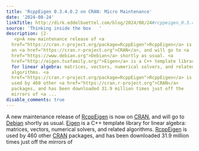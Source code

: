 ```yaml
---
title: 'RcppEigen 0.3.4.0.2 on CRAN: Micro Maintenance'
date: '2024-08-24'
linkTitle: http://dirk.eddelbuettel.com/blog/2024/08/24#rcppeigen_0.3.4.0.2
source: 'Thinking inside the box   '
description: |2-
   <p>A new maintenance release of <a
  href="https://cran.r-project.org/package=RcppEigen">RcppEigen</a> is now
  on <a href="https://cran.r-project.org">CRAN</a>, and will go to <a
  href="https://www.debian.org">Debian</a> shortly as usual. <a
  href="http://eigen.tuxfamily.org/">Eigen</a> is a C++ template library
  for linear algebra: matrices, vectors, numerical solvers, and related
  algorithms. <a
  href="https://cran.r-project.org/package=RcppEigen">RcppEigen</a> is
  used by 460 other <a href="https://cran.r-project.org">CRAN</a>
  packages, and has been downloaded 31.9 million times just off the
  mirrors of <a ...
disable_comments: true
---
```

 <p>A new maintenance release of <a
href="https://cran.r-project.org/package=RcppEigen">RcppEigen</a> is now
on <a href="https://cran.r-project.org">CRAN</a>, and will go to <a
href="https://www.debian.org">Debian</a> shortly as usual. <a
href="http://eigen.tuxfamily.org/">Eigen</a> is a C++ template library
for linear algebra: matrices, vectors, numerical solvers, and related
algorithms. <a
href="https://cran.r-project.org/package=RcppEigen">RcppEigen</a> is
used by 460 other <a href="https://cran.r-project.org">CRAN</a>
packages, and has been downloaded 31.9 million times just off the
mirrors of <a ...